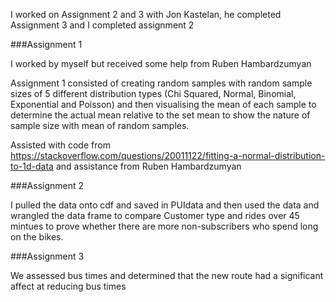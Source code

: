 I worked on Assignment 2 and 3 with Jon Kastelan, he completed Assignment 3 and I completed assignment 2

###Assignment 1

I worked by myself but received some help from Ruben Hambardzumyan

Assignment 1 consisted of creating random samples with random sample sizes of 5 different distribution types (Chi Squared, Normal, Binomial, Exponential and Poisson) and then visualising the mean of each sample to determine the actual mean relative to the set mean to show the nature of sample size with mean of random samples.  

Assisted with code from https://stackoverflow.com/questions/20011122/fitting-a-normal-distribution-to-1d-data and assistance from Ruben Hambardzumyan

###Assignment 2

I pulled the data onto cdf and saved in PUIdata and then used the data and wrangled the data frame to compare Customer type and rides over 45 mintues to prove whether there are more non-subscribers who spend long on the bikes.


###Assignment 3

We assessed bus times and determined that the new route had a significant affect at reducing bus times